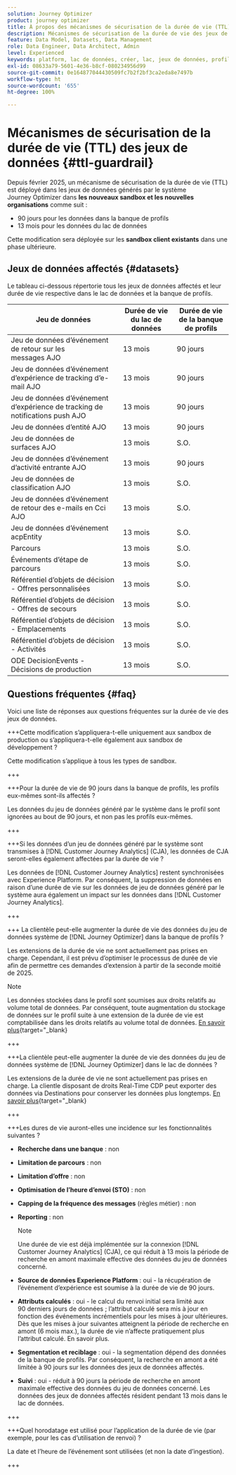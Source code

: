 ```yaml
---
solution: Journey Optimizer
product: journey optimizer
title: À propos des mécanismes de sécurisation de la durée de vie (TTL) des jeux de données
description: Mécanismes de sécurisation de la durée de vie des jeux de données dans  [!DNL Adobe Journey Optimizer]
feature: Data Model, Datasets, Data Management
role: Data Engineer, Data Architect, Admin
level: Experienced
keywords: platform, lac de données, créer, lac, jeux de données, profil
exl-id: 08633a79-5601-4e36-b8cf-080234956d99
source-git-commit: 0e164877044430509fc7b2f2bf3ca2eda8e7497b
workflow-type: ht
source-wordcount: '655'
ht-degree: 100%

---
```


# Mécanismes de sécurisation de la durée de vie (TTL) des jeux de données {#ttl-guardrail}

Depuis février 2025, un mécanisme de sécurisation de la durée de vie (TTL) est déployé dans les jeux de données générés par le système Journey Optimizer dans **les nouveaux sandbox et les nouvelles organisations** comme suit :

* 90 jours pour les données dans la banque de profils
* 13 mois pour les données du lac de données

Cette modification sera déployée sur les **sandbox client existants** dans une phase ultérieure.

## Jeux de données affectés {#datasets}

Le tableau ci-dessous répertorie tous les jeux de données affectés et leur durée de vie respective dans le lac de données et la banque de profils.

| Jeu de données | Durée de vie du lac de données | Durée de vie de la banque de profils |
|------|-----|-----|
| Jeu de données d’événement de retour sur les messages AJO | 13 mois | 90 jours |
| Jeu de données d’événement d’expérience de tracking d’e-mail AJO | 13 mois | 90 jours |
| Jeu de données d’événement d’expérience de tracking de notifications push AJO | 13 mois | 90 jours |
| Jeu de données d’entité AJO | 13 mois | 90 jours |
| Jeu de données de surfaces AJO | 13 mois | S.O. |
| Jeu de données d’événement d’activité entrante AJO | 13 mois | 90 jours |
| Jeu de données de classification AJO | 13 mois | S.O. |
| Jeu de données d’événement de retour des e-mails en Cci AJO | 13 mois | S.O. |
| Jeu de données d’événement acpEntity | 13 mois | S.O. |
| Parcours | 13 mois | S.O. |
| Événements d’étape de parcours | 13 mois | S.O. |
| Référentiel d’objets de décision - Offres personnalisées | 13 mois | S.O. |
| Référentiel d’objets de décision - Offres de secours | 13 mois | S.O. |
| Référentiel d’objets de décision - Emplacements | 13 mois | S.O. |
| Référentiel d’objets de décision - Activités | 13 mois | S.O. |
| ODE DecisionEvents - Décisions de production | 13 mois | S.O. |

## Questions fréquentes {#faq}

Voici une liste de réponses aux questions fréquentes sur la durée de vie des jeux de données.

+++Cette modification s’appliquera-t-elle uniquement aux sandbox de production ou s’appliquera-t-elle également aux sandbox de développement ?

Cette modification s’applique à tous les types de sandbox.

+++

+++Pour la durée de vie de 90 jours dans la banque de profils, les profils eux-mêmes sont-ils affectés ?

Les données du jeu de données généré par le système dans le profil sont ignorées au bout de 90 jours, et non pas les profils eux-mêmes.

+++

+++Si les données d’un jeu de données généré par le système sont transmises à [!DNL Customer Journey Analytics] (CJA), les données de CJA seront-elles également affectées par la durée de vie ?

Les données de [!DNL Customer Journey Analytics] restent synchronisées avec Experience Platform. Par conséquent, la suppression de données en raison d’une durée de vie sur les données de jeu de données généré par le système aura également un impact sur les données dans [!DNL Customer Journey Analytics].

+++

+++ La clientèle peut-elle augmenter la durée de vie des données du jeu de données système de [!DNL Journey Optimizer] dans la banque de profils ?

Les extensions de la durée de vie ne sont actuellement pas prises en charge. Cependant, il est prévu d’optimiser le processus de durée de vie afin de permettre ces demandes d’extension à partir de la seconde moitié de 2025.

>[!NOTE]
>
>Les données stockées dans le profil sont soumises aux droits relatifs au volume total de données. Par conséquent, toute augmentation du stockage de données sur le profil suite à une extension de la durée de vie est comptabilisée dans les droits relatifs au volume total de données. [En savoir plus](https://experienceleague.adobe.com/docs/experience-platform/landing/license/total-data-volume.html?lang=fr){target="_blank}

+++

+++La clientèle peut-elle augmenter la durée de vie des données du jeu de données système de [!DNL Journey Optimizer] dans le lac de données ?

Les extensions de la durée de vie ne sont actuellement pas prises en charge. La clientle disposant de droits Real-Time CDP peut exporter des données via Destinations pour conserver les données plus longtemps. [En savoir plus](https://experienceleague.adobe.com/docs/experience-platform/destinations/ui/activate/export-datasets.html?lang=fr){target="_blank}

+++

+++Les dures de vie auront-elles une incidence sur les fonctionnalités suivantes ?

* **Recherche dans une banque** : non
* **Limitation de parcours** : non
* **Limitation d’offre** : non
* **Optimisation de l’heure d’envoi (STO)** : non
* **Capping de la fréquence des messages** (règles métier) : non
* **Reporting** : non

  >[!NOTE]
  >
  >Une durée de vie est déjà implémentée sur la connexion [!DNL Customer Journey Analytics] (CJA), ce qui réduit à 13 mois la période de recherche en amont maximale effective des données du jeu de données concerné.

* **Source de données Experience Platform** : oui - la récupération de l’événement d’expérience est soumise à la durée de vie de 90 jours.
* **Attributs calculés** : oui - le calcul du renvoi initial sera limité aux 90 derniers jours de données ; l’attribut calculé sera mis à jour en fonction des événements incrémentiels pour les mises à jour ultérieures. Dès que les mises à jour suivantes atteignent la période de recherche en amont (6 mois max.), la durée de vie n’affecte pratiquement plus l’attribut calculé. En savoir plus.
* **Segmentation et reciblage** : oui - la segmentation dépend des données de la banque de profils. Par conséquent, la recherche en amont a été limitée à 90 jours sur les données des jeux de données affectés.
* **Suivi** : oui - réduit à 90 jours la période de recherche en amont maximale effective des données du jeu de données concerné. Les données des jeux de données affectés résident pendant 13 mois dans le lac de données.

+++

+++Quel horodatage est utilisé pour l’application de la durée de vie (par exemple, pour les cas d’utilisation de renvoi) ?

La date et l’heure de l’événement sont utilisées (et non la date d’ingestion).

+++
